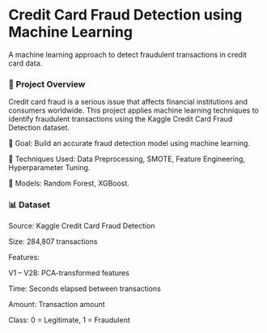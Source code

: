 ﻿# Credit Card Fraud Detection using Machine Learning

A machine learning approach to detect fraudulent transactions in credit card data.

### 📂 Project Overview

Credit card fraud is a serious issue that affects financial institutions and consumers worldwide. This project applies machine learning techniques to identify fraudulent transactions using the Kaggle Credit Card Fraud Detection dataset.

🔹 Goal: Build an accurate fraud detection model using machine learning.

🔹 Techniques Used: Data Preprocessing, SMOTE, Feature Engineering, Hyperparameter Tuning.

🔹 Models: Random Forest, XGBoost.

### 📊 Dataset

Source: Kaggle Credit Card Fraud Detection

Size: 284,807 transactions

Features:

V1 – V28: PCA-transformed features

Time: Seconds elapsed between transactions

Amount: Transaction amount

Class: 0 = Legitimate, 1 = Fraudulent
